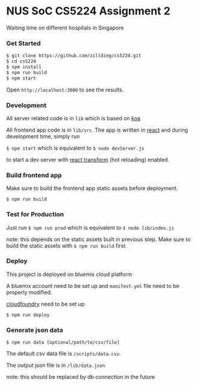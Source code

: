 # NUS SoC CS5224 Assignment 2

Waiting time on different hospitals in Singapore

### Get Started

```bash
$ git clone https://github.com/zillding/cs5224.git
$ cd cs5224
$ npm install
$ npm run build
$ npm start
```

Open `http://localhost:3000` to see the results.

### Development

All server related code is in `lib` which is based on [koa](http://koajs.com/)

All frontend app code is in `lib/src`. The app is written in [react](https://facebook.github.io/react/)
and during development time, simply run

`$ npm start` which is equivalent to `$ node devServer.js`

to start a dev server with [react transform](https://github.com/gaearon/react-transform-boilerplate)
(hot reloading) enabled.

### Build frontend app

Make sure to build the frontend app static assets before deployment.

`$ npm run build`

### Test for Production

Just run `$ npm run prod` which is equivalent to `$ node lib/index.js`

note: this depends on the static assets built in previous step. Make sure to build
the static assets with `$ npm run build` first.

### Deploy

This project is deployed on bluemix cloud platform

A bluemix account need to be set up and `manifest.yml` file need to be properly
modified.

[cloudfoundry](https://github.com/cloudfoundry/cli/releases) need to be set up

`$ npm run deploy`

### Generate json data

`$ npm run data [optional/path/to/csv/file]`

The default csv data file is `/scripts/data.csv`.

The output json file is in `/lib/data.json`

note: this should be replaced by db connection in the future
